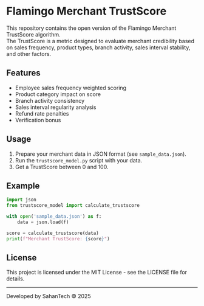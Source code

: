 # Flamingo Merchant TrustScore

This repository contains the open version of the Flamingo Merchant TrustScore algorithm.  
The TrustScore is a metric designed to evaluate merchant credibility based on sales frequency, product types, branch activity, sales interval stability, and other factors.

## Features

- Employee sales frequency weighted scoring
- Product category impact on score
- Branch activity consistency
- Sales interval regularity analysis
- Refund rate penalties
- Verification bonus

## Usage

1. Prepare your merchant data in JSON format (see `sample_data.json`).
2. Run the `trustscore_model.py` script with your data.
3. Get a TrustScore between 0 and 100.

## Example

```python
import json
from trustscore_model import calculate_trustscore

with open('sample_data.json') as f:
    data = json.load(f)

score = calculate_trustscore(data)
print(f"Merchant TrustScore: {score}")
```

## License

This project is licensed under the MIT License - see the LICENSE file for details.

---

Developed by SahanTech © 2025
